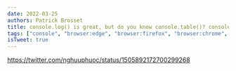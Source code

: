 ```yaml
---
date: 2022-03-25
authors: Patrick Brosset
title: console.log() is great, but do you know console.table()? console.group()? console.assert()?
tags: ["console", "browser:edge", "browser:firefox", "browser:chrome", "browser:safari","browser:polypane"]
isTweet: true
---
```


https://twitter.com/nghuuphuoc/status/1505892172700299268
